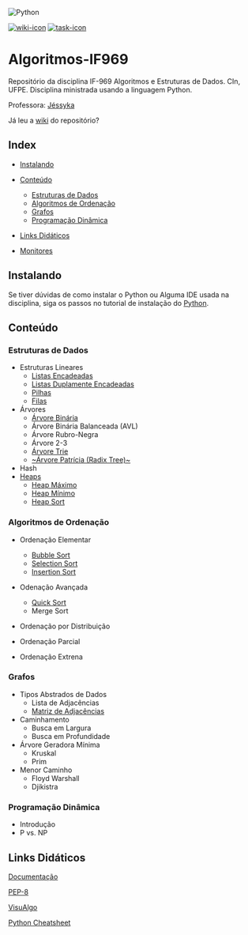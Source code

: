 ![Python](https://img.shields.io/pypi/pyversions/numpy.svg?style=plastic)

[![wiki-icon]][wiki]
[![task-icon]](../master/Exercicios "Exercícios")

# Algoritmos-IF969

Repositório da disciplina IF-969 Algoritmos e Estruturas de Dados. CIn, UFPE.
Disciplina ministrada usando a linguagem Python.

Professora: [Jéssyka](mailto:jffv@cin.ufpe.br)

Já leu a [wiki] do repositório?

## Index

- [Instalando](#instalando)

- [Conteúdo](#conteúdo)
    - [Estruturas de Dados](#estruturas-de-dados)
    - [Algoritmos de Ordenação](#algoritmos-de-ordenação)
    - [Grafos](#grafos)
    - [Programação Dinâmica](#programação-dinâmica)

- [Links Didáticos](#links-didáticos)

- [Monitores](https://github.com/aplneto/IF969/wiki/Contatos)

## Instalando

Se tiver dúvidas de como instalar o Python ou Alguma IDE usada na disciplina, siga
os passos no tutorial de instalação do [Python](
https://github.com/aplneto/IF969/wiki/Python).

## Conteúdo

### Estruturas de Dados
- Estruturas Lineares
    - [Listas Encadeadas](../master/Estruturas%20de%20Dados/Lineares/ListaSimples.py)
    - [Listas Duplamente Encadeadas](../master/Estruturas%20de%20Dados/Lineares/ListaDupla.py)
    - [Pilhas](../master/Estruturas%20de%20Dados/Lineares/Pilha.py)
    - [Filas](../master/Estruturas%20de%20Dados/Lineares/Fila.py)
- Árvores
    - [Árvore Binária](../master/Estruturas%20de%20Dados/Arvores/ArvoreBinaria.py)
    - Árvore Binária Balanceada (AVL)
    - Árvore Rubro-Negra
    - Árvore 2-3
    - [Árvore Trie](../master/Estruturas%20de%20Dados/Arvores/ArvoreTrie.py)
    - [~Árvore Patrícia (Radix Tree)~](../master/Estruturas%20de%20Dados/Arvores/RadixTree.py "Incompleta")
- Hash
- [Heaps][Heap]
    - [Heap Máximo][HeapMax]
    - [Heap Mínimo][HeapMin]
    - [Heap Sort]

### Algoritmos de Ordenação
- Ordenação Elementar
    - [Bubble Sort](../master/Algoritmos%20de%20Ordena%C3%A7%C3%A3o/ordenacaoelementar.py#L19 "Bubble Sort")
    - [Selection Sort](../master/Algoritmos%20de%20Ordena%C3%A7%C3%A3o/ordenacaoelementar.py#L30 "Selection Sort")
    - [Insertion Sort](../master/Algoritmos%20de%20Ordena%C3%A7%C3%A3o/ordenacaoelementar.py#L42 "Ordenação Elementar")
- Odenação Avançada
    - [Quick Sort][Quicksort]
    - Merge Sort
- Ordenação por Distribuição

- Ordenação Parcial

- Ordenação Extrena

### Grafos
- Tipos Abstrados de Dados
    - Lista de Adjacências
    - [Matriz de Adjacências](..Grafos/GrafoMatriz.py)
- Caminhamento
    - Busca em Largura
    - Busca em Profundidade
- Árvore Geradora Mínima
    - Kruskal
    - Prim
- Menor Caminho
    - Floyd Warshall
    - Djikistra

### Programação Dinâmica

- Introdução
- P vs. NP

## Links Didáticos

[Documentação](https://docs.python.org/3/)

[PEP-8]

[VisuAlgo](https://visualgo.net/en "Visualize Algoritmos e Estruturas de Dados através de Animações")

[Python Cheatsheet](https://www.cheatography.com/davechild/cheat-sheets/python/)

<!-- links -->

[pep-8]: https://www.python.org/dev/peps/pep-0008/ "Guia de Estilo para código Python"
[wiki]: ../../wiki "Wiki"
[Heap]: https://github.com/aplneto/IF969/blob/6bd3a795f795e53d2e12e7011888154971bfead5/Estruturas%20de%20Dados/Heap.py#L20
[HeapMax]: https://github.com/aplneto/IF969/blob/6bd3a795f795e53d2e12e7011888154971bfead5/Estruturas%20de%20Dados/Heap.py#L153
[HeapMin]: https://github.com/aplneto/IF969/blob/6bd3a795f795e53d2e12e7011888154971bfead5/Estruturas%20de%20Dados/Heap.py#L197
[Heap Sort]: https://github.com/aplneto/IF969/blob/6bd3a795f795e53d2e12e7011888154971bfead5/Estruturas%20de%20Dados/Heap.py#L75
[Quicksort]: https://github.com/aplneto/IF969/blob/master/Algoritmos%20de%20Ordena%C3%A7%C3%A3o/Quicksort.py

<!-- imagens (24px para ícones) -->

[wiki-icon]: https://img.icons8.com/ios/24/000000/documents-filled.png
[task-icon]: https://img.icons8.com/material/24/000000/task.png
